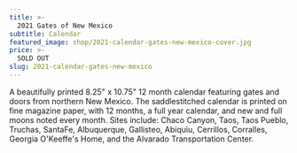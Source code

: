 ```yaml
---
title: >-
  2021 Gates of New Mexico
subtitle: Calendar
featured_image: shop/2021-calendar-gates-new-mexico-cover.jpg
price: >-
  SOLD OUT
slug: 2021-calendar-gates-new-mexico
---
```


A beautifully printed 8.25" x 10.75" 12 month calendar featuring gates and doors from northern New Mexico. The saddlestitched calendar is printed on fine magazine paper, with 12 months, a full year calendar, and new and full moons noted every month. Sites include: Chaco Canyon, Taos, Taos Pueblo, Truchas, SantaFe, Albuquerque, Gallisteo, Abiquiu, Cerrillos, Corralles, Georgia O'Keeffe's Home, and the Alvarado Transportation Center.
